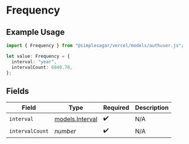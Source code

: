 # Frequency

## Example Usage

```typescript
import { Frequency } from "@simplesagar/vercel/models/authuser.js";

let value: Frequency = {
  interval: "year",
  intervalCount: 6040.78,
};
```

## Fields

| Field                                    | Type                                     | Required                                 | Description                              |
| ---------------------------------------- | ---------------------------------------- | ---------------------------------------- | ---------------------------------------- |
| `interval`                               | [models.Interval](../models/interval.md) | :heavy_check_mark:                       | N/A                                      |
| `intervalCount`                          | *number*                                 | :heavy_check_mark:                       | N/A                                      |
